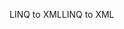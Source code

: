 <span data-ttu-id="04132-101">LINQ to XML</span><span class="sxs-lookup"><span data-stu-id="04132-101">LINQ to XML</span></span>